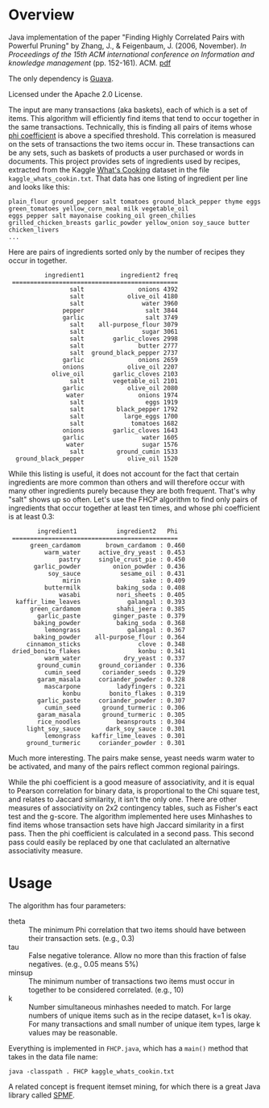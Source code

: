 # Overview
Java implementation of the paper "Finding Highly Correlated Pairs with Powerful Pruning" by
Zhang, J., & Feigenbaum, J. (2006, November). *In Proceedings of the 15th ACM international conference on Information and knowledge management* (pp. 152-161). ACM. [pdf](http://www.cs.yale.edu/homes/jf/ZF.pdf)

The only dependency is [Guava](https://github.com/google/guava).

Licensed under the Apache 2.0 License.


The input are many transactions (aka baskets), each of which is a set of items.  This algorithm will efficiently find items that tend to occur together in the same transactions.  Technically, this is finding all pairs of items whose [phi coefficient](https://en.wikipedia.org/wiki/Phi_coefficient) is above a specified threshold.  This correlation is measured on the sets of transactions the two items occur in.  These transactions can be any sets, such as baskets of products a user purchased or words in documents.  This project provides sets of ingredients used by recipes, extracted from the Kaggle [What's Cooking](https://www.kaggle.com/c/whats-cooking) dataset in the file `kaggle_whats_cookin.txt`.  That data has one listing of ingredient per line and looks like this:

```romaine_lettuce black_olives grape_tomatoes garlic pepper purple_onion seasoning garbanzo_beans feta_cheese_crumbles
plain_flour ground_pepper salt tomatoes ground_black_pepper thyme eggs green_tomatoes yellow_corn_meal milk vegetable_oil
eggs pepper salt mayonaise cooking_oil green_chilies grilled_chicken_breasts garlic_powder yellow_onion soy_sauce butter chicken_livers
...
```

Here are pairs of ingredients sorted only by the number of recipes they occur in together.  
```
          ingredient1          ingredient2 freq
 ==============================================
                 salt               onions 4392
                 salt            olive_oil 4180
                 salt                water 3960
               pepper                 salt 3844
               garlic                 salt 3749
                 salt    all-purpose_flour 3079
                 salt                sugar 3061
                 salt        garlic_cloves 2998
                 salt               butter 2777
                 salt  ground_black_pepper 2737
               garlic               onions 2659
               onions            olive_oil 2207
            olive_oil        garlic_cloves 2103
                 salt        vegetable_oil 2101
               garlic            olive_oil 2080
                water               onions 1974
                 salt                 eggs 1919
                 salt         black_pepper 1792
                 salt           large_eggs 1700
                 salt             tomatoes 1682
               onions        garlic_cloves 1643
               garlic                water 1605
                water                sugar 1576
                 salt         ground_cumin 1533
  ground_black_pepper            olive_oil 1520
  ```

While this listing is useful, it does not account for the fact that certain ingredients are more common than others and will therefore occur with many other ingredients purely because they are both frequent. That's why "salt" shows up so often.  Let's use the FHCP algorithm to find only pairs of ingredients that occur together at least ten times, and whose phi coefficient is at least 0.3:

```
        ingredient1           ingredient2   Phi
 ==============================================
      green_cardamom       brown_cardamom : 0.460
          warm_water     active_dry_yeast : 0.453
              pastry     single_crust_pie : 0.450
       garlic_powder         onion_powder : 0.436
           soy_sauce           sesame_oil : 0.431
               mirin                 sake : 0.409
          buttermilk          baking_soda : 0.408
              wasabi          nori_sheets : 0.405
  kaffir_lime_leaves             galangal : 0.393
      green_cardamom          shahi_jeera : 0.385
        garlic_paste         ginger_paste : 0.379
       baking_powder          baking_soda : 0.368
          lemongrass             galangal : 0.367
       baking_powder    all-purpose_flour : 0.364
     cinnamon_sticks                clove : 0.348
 dried_bonito_flakes                konbu : 0.341
          warm_water            dry_yeast : 0.337
        ground_cumin     ground_coriander : 0.336
          cumin_seed      coriander_seeds : 0.329
        garam_masala     coriander_powder : 0.328
          mascarpone          ladyfingers : 0.321
               konbu        bonito_flakes : 0.319
        garlic_paste     coriander_powder : 0.307
          cumin_seed      ground_turmeric : 0.306
        garam_masala      ground_turmeric : 0.305
        rice_noodles          beansprouts : 0.304
     light_soy_sauce       dark_soy_sauce : 0.301
          lemongrass   kaffir_lime_leaves : 0.301
     ground_turmeric     coriander_powder : 0.301
```

Much more interesting.  The pairs make sense, yeast needs warm water to be activated, and many of the pairs reflect common regional pairings.

While the phi coefficient is a good measure of associativity, and it is equal to Pearson correlation for binary data, is proportional to the Chi square test, and relates to Jaccard similarity, it isn't the only one.  There are other measures of associativity on 2x2 contingency tables, such as Fisher's eact test and the g-score.  The algorithm implemented here uses Minhashes to find items whose transaction sets have high Jaccard similarity in a first pass.  Then the phi coefficient is calculated in a second pass.  This second pass could easily be replaced by one that caclulated an alternative associativity measure.

# Usage
The algorithm has four parameters:
<dl>
  <dt>theta</dt>
  <dd>The minimum Phi correlation that two items should have between their transaction sets. (e.g., 0.3)</dd>
  
  <dt>tau</dt>
  <dd>False negative tolerance.  Allow no more than this fraction of false negatives. (e.g., 0.05 means 5%)</dd>
  
  <dt>minsup</dt>
  <dd>The minimum number of transactions two items must occur in together to be considered correlated. (e.g., 10)</dd>
  
  <dt>k</dt>
  <dd>Number simultaneous minhashes needed to match.  For large numbers of unique items such as in the recipe dataset, k=1 is okay.  For many transactions and small number of unique item types, large k values may be reasonable.</dd>
</dl>


Everything is implemented in `FHCP.java`, which has a `main()` method that takes in the data file name:

`java -classpath . FHCP kaggle_whats_cookin.txt`

A related concept is frequent itemset mining, for which there is a great Java library called [SPMF](http://www.philippe-fournier-viger.com/spmf/).
